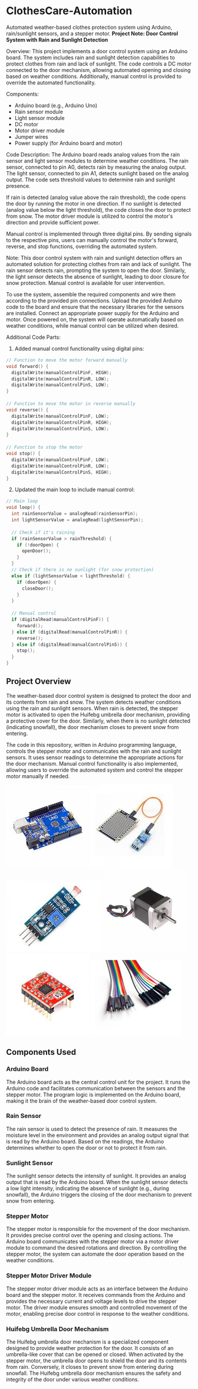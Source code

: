 # ClothesCare-Automation
Automated weather-based clothes protection system using Arduino, rain/sunlight sensors, and a stepper motor.
**Project Note: Door Control System with Rain and Sunlight Detection**

Overview:
This project implements a door control system using an Arduino board. The system includes rain and sunlight detection capabilities to protect clothes from rain and lack of sunlight. The code controls a DC motor connected to the door mechanism, allowing automated opening and closing based on weather conditions. Additionally, manual control is provided to override the automated functionality.

Components:
- Arduino board (e.g., Arduino Uno)
- Rain sensor module
- Light sensor module
- DC motor
- Motor driver module
- Jumper wires
- Power supply (for Arduino board and motor)

Code Description:
The Arduino board reads analog values from the rain sensor and light sensor modules to determine weather conditions. The rain sensor, connected to pin A0, detects rain by measuring the analog output. The light sensor, connected to pin A1, detects sunlight based on the analog output. The code sets threshold values to determine rain and sunlight presence.

If rain is detected (analog value above the rain threshold), the code opens the door by running the motor in one direction. If no sunlight is detected (analog value below the light threshold), the code closes the door to protect from snow. The motor driver module is utilized to control the motor's direction and provide sufficient power.

Manual control is implemented through three digital pins. By sending signals to the respective pins, users can manually control the motor's forward, reverse, and stop functions, overriding the automated system.

Note:
This door control system with rain and sunlight detection offers an automated solution for protecting clothes from rain and lack of sunlight. The rain sensor detects rain, prompting the system to open the door. Similarly, the light sensor detects the absence of sunlight, leading to door closure for snow protection. Manual control is available for user intervention.

To use the system, assemble the required components and wire them according to the provided pin connections. Upload the provided Arduino code to the board and ensure that the necessary libraries for the sensors are installed. Connect an appropriate power supply for the Arduino and motor. Once powered on, the system will operate automatically based on weather conditions, while manual control can be utilized when desired.

Additional Code Parts:
1. Added manual control functionality using digital pins:
```cpp
// Function to move the motor forward manually
void forward() {
  digitalWrite(manualControlPinF, HIGH);
  digitalWrite(manualControlPinR, LOW);
  digitalWrite(manualControlPinS, LOW);
}

// Function to move the motor in reverse manually
void reverse() {
  digitalWrite(manualControlPinF, LOW);
  digitalWrite(manualControlPinR, HIGH);
  digitalWrite(manualControlPinS, LOW);
}

// Function to stop the motor
void stop() {
  digitalWrite(manualControlPinF, LOW);
  digitalWrite(manualControlPinR, LOW);
  digitalWrite(manualControlPinS, HIGH);
}
```

2. Updated the main loop to include manual control:
```cpp
// Main loop
void loop() {
  int rainSensorValue = analogRead(rainSensorPin);
  int lightSensorValue = analogRead(lightSensorPin);

  // Check if it's raining
  if (rainSensorValue > rainThreshold) {
    if (!doorOpen) {
      openDoor();
    }
  }
  // Check if there is no sunlight (for snow protection)
  else if (lightSensorValue < lightThreshold) {
    if (doorOpen) {
      closeDoor();
    }
  }

  // Manual control
  if (digitalRead(manualControlPinF)) {
    forward();
  } else if (digitalRead(manualControlPinR)) {
    reverse();
  } else if (digitalRead(manualControlPinS)) {
    stop();
  }
}


```


## Project Overview

The weather-based door control system is designed to protect the door and its contents from rain and snow. The system detects weather conditions using the rain and sunlight sensors. When rain is detected, the stepper motor is activated to open the Huifebg umbrella door mechanism, providing a protective cover for the door. Similarly, when there is no sunlight detected (indicating snowfall), the door mechanism closes to prevent snow from entering.

The code in this repository, written in Arduino programming language, controls the stepper motor and communicates with the rain and sunlight sensors. It uses sensor readings to determine the appropriate actions for the door mechanism. Manual control functionality is also implemented, allowing users to override the automated system and control the stepper motor manually if needed.


![Arduino](images/Arduino.jpg) ![Rain Sensor](images/rain_sensor.jpg) ![Sunlight Sensor](images/sunlight_sensor.jpg) ![Stepper Motor](images/stepper_motor.jpg) ![Motor Driver](images/motor_driver.jpg) ![Huifebg Umbrella Door](images/Jumper_wires.jpg)


## Components Used

### Arduino Board

The Arduino board acts as the central control unit for the project. It runs the Arduino code and facilitates communication between the sensors and the stepper motor. The program logic is implemented on the Arduino board, making it the brain of the weather-based door control system.

### Rain Sensor

The rain sensor is used to detect the presence of rain. It measures the moisture level in the environment and provides an analog output signal that is read by the Arduino board. Based on the readings, the Arduino determines whether to open the door or not to protect it from rain.

### Sunlight Sensor

The sunlight sensor detects the intensity of sunlight. It provides an analog output that is read by the Arduino board. When the sunlight sensor detects a low light intensity, indicating the absence of sunlight (e.g., during snowfall), the Arduino triggers the closing of the door mechanism to prevent snow from entering.

### Stepper Motor

The stepper motor is responsible for the movement of the door mechanism. It provides precise control over the opening and closing actions. The Arduino board communicates with the stepper motor via a motor driver module to command the desired rotations and direction. By controlling the stepper motor, the system can automate the door operation based on the weather conditions.

### Stepper Motor Driver Module

The stepper motor driver module acts as an interface between the Arduino board and the stepper motor. It receives commands from the Arduino and provides the necessary current and voltage levels to drive the stepper motor. The driver module ensures smooth and controlled movement of the motor, enabling precise door control in response to the weather conditions.

### Huifebg Umbrella Door Mechanism

The Huifebg umbrella door mechanism is a specialized component designed to provide weather protection for the door. It consists of an umbrella-like cover that can be opened or closed. When activated by the stepper motor, the umbrella door opens to shield the door and its contents from rain. Conversely, it closes to prevent snow from entering during snowfall. The Huifebg umbrella door mechanism ensures the safety and integrity of the door under various weather conditions.


